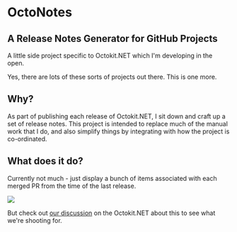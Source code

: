 # OctoNotes
## A Release Notes Generator for GitHub Projects

A little side project specific to Octokit.NET which I'm developing in the open.

Yes, there are lots of these sorts of projects out there. This is one more.

## Why? 

As part of publishing each release of Octokit.NET, I sit down and craft up a set of release notes. This project is intended to replace much of the manual work that I do, and also simplify things by integrating with how the project is co-ordinated.

## What does it do?

Currently not much - just display a bunch of items associated with each merged PR from the time of the last release.

![](https://cloud.githubusercontent.com/assets/359239/14068659/364b6a26-f43f-11e5-8449-1f64a8718f66.png)

But check out [our discussion](https://github.com/octokit/octokit.net/issues/1146) on the Octokit.NET about this to see what we're shooting for.
